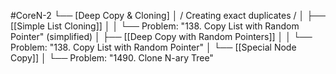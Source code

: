 #CoreN-2
└── [Deep Copy & Cloning]
    │   / Creating exact duplicates /
    │
    ├── [[Simple List Cloning]]
    │   │   └── Problem: "138. Copy List with Random Pointer" (simplified)
    │
    ├── [[Deep Copy with Random Pointers]]
    │   │   └── Problem: "138. Copy List with Random Pointer"
    │
    └── [[Special Node Copy]]
        │   └── Problem: "1490. Clone N-ary Tree"